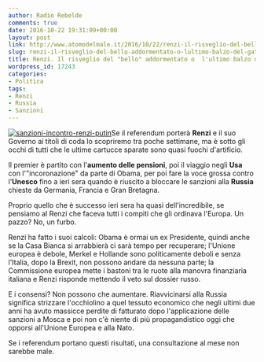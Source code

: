 ```yaml
---
author: Radio Rebelde
comments: true
date: 2016-10-22 19:31:09+00:00
layout: post
link: http://www.atomodelmale.it/2016/10/22/renzi-il-risveglio-del-bello-addormentato-o-lultimo-balzo-del-gatto-morto/
slug: renzi-il-risveglio-del-bello-addormentato-o-lultimo-balzo-del-gatto-morto
title: Renzi. Il risveglio del "bello" addormentato o  l'ultimo balzo del gatto morto?
wordpress_id: 17243
categories:
- Politica
tags:
- Renzi
- Russia
- Sanzioni
---
```


[![sanzioni-incontro-renzi-putin](http://www.atomodelmale.it/wp-content/uploads/2016/10/sanzioni-incontro-renzi-putin-300x150.jpg)](http://www.atomodelmale.it/2016/10/22/renzi-il-risveglio-del-bello-addormentato-o-lultimo-balzo-del-gatto-morto/sanzioni-incontro-renzi-putin/)Se il referendum porterà **Renzi** e il suo Governo ai titoli di coda lo scopriremo tra poche settimane, ma è sotto gli occhi di tutti che le ultime cartucce sparate sono quasi fuochi d'artificio.

Il premier è partito con l'**aumento delle pensioni**, poi il viaggio negli **Usa** con l'"incoronazione" da parte di Obama, per poi fare la voce grossa contro l'**Unesco** fino a ieri sera quando è riuscito a bloccare le sanzioni alla **Russia** chieste da Germania, Francia e Gran Bretagna.

Proprio quello che è successo ieri sera ha quasi dell'incredibile, se pensiamo al Renzi che faceva tutti i compiti che gli ordinava l'Europa. Un pazzo? No, un furbo.

Renzi ha fatto i suoi calcoli: Obama è ormai un ex Presidente, quindi anche se la Casa Bianca si arrabbierà ci sarà tempo per recuperare; l'Unione europea è debole, Merkel e Hollande sono politicamente deboli e senza l'Italia, dopo la Brexit, non possono andare da nessuna parte; la Commissione europea mette i bastoni tra le ruote alla manovra finanziaria italiana e Renzi risponde mettendo il veto sul dossier russo.



E i consensi? Non possono che aumentare. Riavvicinarsi alla Russia significa strizzare l'occhiolino a quel tessuto economico che negli ultimi due anni ha avuto massicce perdite di fatturato dopo l'applicazione delle sanzioni a Mosca e poi non c'è niente di più propagandistico oggi che opporsi all'Unione Europea e alla Nato.

Se i referendum portano questi risultati, una consultazione al mese non sarebbe male.
